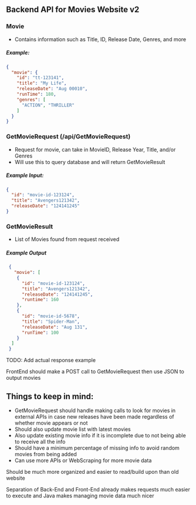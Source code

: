 ## Backend API for Movies Website v2

### Movie
 - Contains information such as Title, ID, Release Date, Genres, and more
 

##### Example: 
```json
{
  "movie": {
    "id": "tt-123141",
    "title": "My Life",
    "releaseDate": "Aug 00010",
    "runTime": 180,
    "genres": [
      "ACTION", "THRILLER"
    ]
  }
}
```

### GetMovieRequest (/api/GetMovieRequest)
 - Request for movie, can take in MovieID, Release Year, Title, and/or Genres
 - Will use this to query database and will return GetMovieResult
##### Example Input:
  ```json
{
    "id": "movie-id-123124",
    "title": "Avengers121342",
    "releaseDate": "124141245"
}
```
### GetMovieResult
 - List of Movies found from request received
##### Example Output
 ```json
  {
    "movie": [
     {
       "id": "movie-id-123124",
       "title": "Avengers121342",
       "releaseDate": "124141245",
       "runtime": 160
     },
     {
       "id": "movie-id-5678",
       "title": "Spider-Man",
       "releaseDate": "Aug 131",
       "runTime": 100
     }
   ]
  }
```
TODO: Add actual response example


FrontEnd should make a POST call to GetMovieRequest then use JSON 
to output movies

 ## Things to keep in mind:
 * GetMovieRequest should handle making calls to look for movies in external APIs in case new releases have been made
 regardless of whether movie appears or not
 * Should also update movie list with latest movies
 * Also update existing movie info if it is incomplete due to not being able to receive all the info
 * Should have a minimum percentage of missing info to avoid random movies from being added
 * Can use more APIs or WebScraping for more movie data

 Should be much more organized and easier to read/build upon than old website

 Separation of Back-End and Front-End already makes requests much easier to execute and Java makes managing movie
 data much nicer